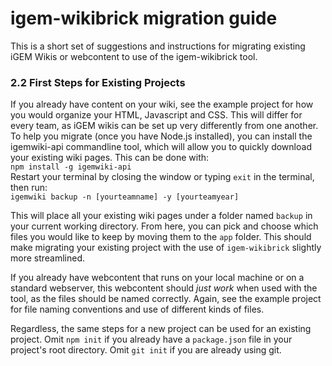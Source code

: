 # igem-wikibrick migration guide

This is a short set of suggestions and instructions for migrating existing iGEM Wikis or webcontent to use of the igem-wikibrick tool.

### 2.2 First Steps for Existing Projects

If you already have content on your wiki, see the example project for how you would organize your HTML, Javascript and CSS. This will differ for every team, as iGEM wikis can be set up very differently from one another. To help you migrate (once you have Node.js installed), you can install the igemwiki-api commandline tool, which will allow you to quickly download your existing wiki pages. This can be done with:  
`npm install -g igemwiki-api`  
Restart your terminal by closing the window or typing `exit` in the terminal, then run:  
`igemwiki backup -n [yourteamname] -y [yourteamyear]`

This will place all your existing wiki pages under a folder named `backup` in your current working directory. From here, you can pick and choose which files you would like to keep by moving them to the `app` folder. This should make migrating your existing project with the use of `igem-wikibrick` slightly more streamlined.

If you already have webcontent that runs on your local machine or on a standard webserver, this webcontent should _just work_ when used with the tool, as the files should be named correctly. Again, see the example project for file naming conventions and use of different kinds of files.

Regardless, the same steps for a new project can be used for an existing project. Omit `npm init` if you already have a `package.json` file in your project's root directory. Omit `git init` if you are already using git.